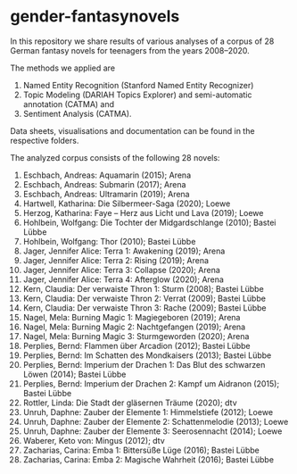 # gender-fantasynovels
In this repository we share results of various analyses of a corpus of 28 German fantasy novels for teenagers from the years 2008–2020.

The methods we applied are
1) Named Entity Recognition (Stanford Named Entity Recognizer)
2) Topic Modeling (DARIAH Topics Explorer) and semi-automatic annotation (CATMA) and
3) Sentiment Analysis (CATMA).

Data sheets, visualisations and documentation can be found in the respective folders.

The analyzed corpus consists of the following 28 novels:
1) Eschbach, Andreas: Aquamarin (2015); Arena
2) Eschbach, Andreas: Submarin (2017); Arena
3) Eschbach, Andreas: Ultramarin (2019); Arena
4) Hartwell, Katharina: Die Silbermeer-Saga (2020); Loewe
5) Herzog, Katharina: Faye – Herz aus Licht und Lava (2019); Loewe
6) Hohlbein, Wolfgang: Die Tochter der Midgardschlange (2010); Bastei Lübbe
7) Hohlbein, Wolfgang: Thor (2010); Bastei Lübbe
8) Jager, Jennifer Alice: Terra 1: Awakening (2019); Arena
9) Jager, Jennifer Alice: Terra 2: Rising (2019); Arena
10) Jager, Jennifer Alice: Terra 3: Collapse (2020); Arena
11) Jager, Jennifer Alice: Terra 4: Afterglow (2020); Arena
12) Kern, Claudia: Der verwaiste Thron 1: Sturm (2008); Bastei Lübbe
13) Kern, Claudia: Der verwaiste Thron 2: Verrat (2009); Bastei Lübbe
14) Kern, Claudia: Der verwaiste Thron 3: Rache (2009); Bastei Lübbe
15) Nagel, Mela: Burning Magic 1: Magiegeboren (2019); Arena
16) Nagel, Mela: Burning Magic 2: Nachtgefangen (2019); Arena
17) Nagel, Mela: Burning Magic 3: Sturmgeworden (2020); Arena
18) Perplies, Bernd: Flammen über Arcadion (2012); Bastei Lübbe
19) Perplies, Bernd: Im Schatten des Mondkaisers (2013); Bastei Lübbe
20) Perplies, Bernd: Imperium der Drachen 1: Das Blut des schwarzen Löwen (2014); Bastei Lübbe
21) Perplies, Bernd: Imperium der Drachen 2: Kampf um Aidranon (2015); Bastei Lübbe
22) Rottler, Linda: Die Stadt der gläsernen Träume (2020); dtv
23) Unruh, Daphne: Zauber der Elemente 1: Himmelstiefe (2012); Loewe
24) Unruh, Daphne: Zauber der Elemente 2: Schattenmelodie (2013); Loewe
25) Unruh, Daphne: Zauber der Elemente 3: Seerosennacht (2014); Loewe
26) Waberer, Keto von: Mingus (2012); dtv
27) Zacharias, Carina: Emba 1: Bittersüße Lüge (2016); Bastei Lübbe
28) Zacharias, Carina: Emba 2: Magische Wahrheit (2016); Bastei Lübbe
